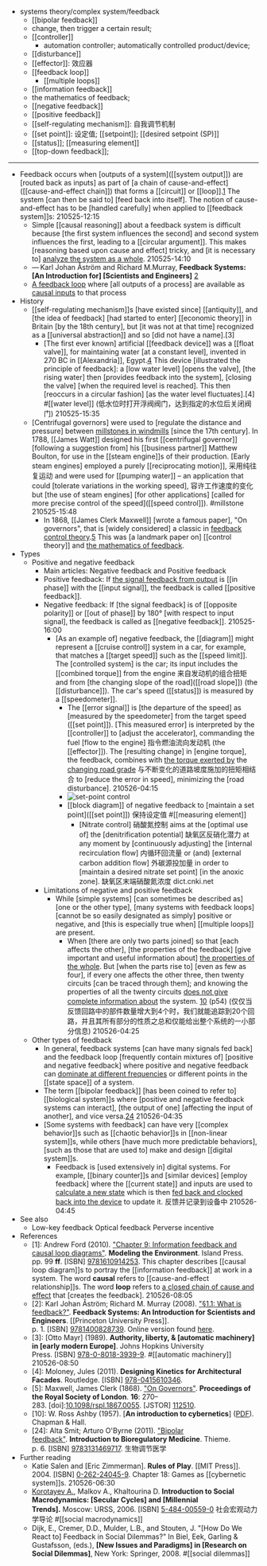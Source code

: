 - systems theory/complex system/feedback
    - [[bipolar feedback]]
    - change, then trigger a certain result;
    - [[controller]]
        - automation controller; automatically controlled product/device;
    - [[disturbance]]
    - [[effector]]: 效应器
    - [[feedback loop]]
        - [[multiple loops]]
    - [[information feedback]]
    - the mathematics of feedback;
    - [[negative feedback]]
    - [[positive feedback]]
    - [[self-regulating mechanism]]: 自我调节机制
    - [[set point]]: 设定值; [[setpoint]]; [[desired setpoint (SP)]]
    - [[status]]; [[measuring element]]
    - [[top-down feedback]]; 
- ---
- Feedback occurs when [outputs of a system]([[system output]]) are [routed back as inputs] as part of [a chain of cause-and-effect]([[cause-and-effect chain]]) that forms a [[circuit]] or [[loop]].[1](((SJzAqLqJg))) The system [can then be said to] [feed back into itself]. The notion of cause-and-effect has to be [handled carefully] when applied to [[feedback system]]s:
210525-12:15
    - Simple [[causal reasoning]] about a feedback system is difficult because [the first system influences the second] and second system influences the first, leading to a [[circular argument]]. This makes [reasoning based upon cause and effect] tricky, and [it is necessary to] [analyze the system as a whole](((2ERIl2IZu))).
210525-14:10
    - — Karl Johan Åström and Richard M.Murray, __Feedback Systems: [An Introduction for] [Scientists and Engineers]__ [2](((KWxcPfaKv)))
    - [A feedback loop](https://en.wikipedia.org/wiki/File:General_Feedback_Loop.svg) where [all outputs of a process] are available as [causal inputs](((4gT3P9V1Z))) to that process
- History
    - [[self-regulating mechanism]]s [have existed since] [[antiquity]], and [the idea of feedback] [had started to enter] [[economic theory]] in Britain [by the 18th century], but [it was not at that time] recognized as a [[universal abstraction]] and so [did not have a name].[3]
        - [The first ever known] artificial [[feedback device]] was a [[float valve]], for maintaining water [at a constant level], invented in 270 BC in [[Alexandria]], Egypt.[4](((IMY4vZkFu))) This device [illustrated the principle of feedback]: a [low water level] [opens the valve], [the rising water] then [provides feedback into the system], [closing the valve] [when the required level is reached]. This then [reoccurs in a circular fashion] [as the water level fluctuates].[4] #[[water level]]
(低水位时打开浮阀阀门，达到指定的水位后关闭阀门)
210525-15:35
    - [Centrifugal governors] were used to [regulate the distance and pressure] between [millstones in windmills]([[windmill]]) [since the 17th century]. In 1788, [[James Watt]] designed his first [[centrifugal governor]] [following a suggestion from] his [[business partner]] Matthew Boulton, for use in the [[steam engine]]s of their production. [Early steam engines] employed a purely [[reciprocating motion]], 采用纯往复运动 and were used for [[pumping water]] – an application that could [tolerate variations in the working speed], 容许工作速度的变化 but [the use of steam engines] [for other applications] [called for more precise control of the speed]([[speed control]]). #millstone
210525-15:48
        - In 1868, [[James Clerk Maxwell]] [wrote a famous paper], "On governors", that is [widely considered] a classic in [feedback control theory](((4zSdF8eLA))).[5](((bTD0ynsB5))) This was [a landmark paper on] [[control theory]] and [the mathematics of feedback](((sy9FdFatr))).
- Types
    - Positive and negative feedback
        - Main articles: Negative feedback and Positive feedback
        - Positive feedback: If [the signal feedback from output](((p49eJTP10))) is [[in phase]] with the [[input signal]], the feedback is called [[positive feedback]].
        - Negative feedback: If [the signal feedback] is of [[opposite polarity]] or [[out of phase]] by 180° [with respect to input signal], the feedback is called as [[negative feedback]].
210525-16:00
            - [As an example of] negative feedback, the [[diagram]] might represent a [[cruise control]] system in a car, for example, that matches a [[target speed]] such as the [[speed limit]]. The [controlled system] is the car; its input includes the [[combined torque]] from the engine 来自发动机的组合扭矩 and from [the changing slope of the road]([[road slope]]) (the [[disturbance]]). The car's speed ([[status]]) is measured by a [[speedometer]]. 
                - The [[error signal]] is [the departure of the speed] as [measured by the speedometer] from the target speed ([[set point]]). [This measured error] is interpreted by the [[controller]] to [adjust the accelerator], commanding the fuel [flow to the engine] 指令燃油流向发动机 (the [[effector]]). The [resulting change] in [engine torque], the feedback, combines with [the torque exerted by](((0lMFkh8z7))) the [changing road grade](((lIYxvnhKO))) 与不断变化的道路坡度施加的扭矩相结合 to [reduce the error in speed], minimizing the [road disturbance].
210526-04:15
                - ![set-point control](https://upload.wikimedia.org/wikipedia/commons/e/ee/Set-point_control.png)
                - [[block diagram]] of negative feedback to [maintain a set point]([[set point]]) 保持设定值   #[[measuring element]]
                    - [Nitrate control] 硝酸氮控制 aims at the [optimal use of] the [denitrification potential] 缺氧区反硝化潜力 at any moment by [continuously adjusting] the [internal recirculation flow] 内循环回流量 or (and) [external carbon addition flow] 外碳源投加量 in order to [maintain a desired nitrate set point] [in the anoxic zone]. 缺氧区末端硝酸氮浓度 dict.cnki.net
        - Limitations of negative and positive feedback
            - While [simple systems] [can sometimes be described as] [one or the other type], [many systems with feedback loops] [cannot be so easily designated as simply] positive or negative, and [this is especially true when] [[multiple loops]] are present.
                - When [there are only two parts joined] so that [each affects the other], [the properties of the feedback] [give important and useful information about] [the properties of the whole](((2ERIl2IZu))). But [when the parts rise to] [even as few as four], if every one affects the other three, then twenty circuits [can be traced through them]; and knowing the properties of all the twenty circuits [does not give complete information about](((pFQCI1GuU))) the system. [10](((B58Ejra_L))) (p54)
(仅仅当反馈回路中的部件数量增大到4个时，我们就能追踪到20个回路，并且其所有部分的性质之总和仅能给出整个系统的一小部分信息)
210526-04:25
    - Other types of feedback
        - In general, feedback systems [can have many signals fed back] and the feedback loop [frequently contain mixtures of] [positive and negative feedback] where positive and negative feedback can [dominate at different frequencies](((p5wb7oZ8r))) or different points in the [[state space]] of a system.
        - The term [[bipolar feedback]] [has been coined to refer to] [[biological system]]s where [positive and negative feedback systems can interact], [the output of one] [affecting the input of another], and vice versa.[24](((S0xq-LFF4)))
210526-04:35
        - [Some systems with feedback] can have very [[complex behavior]]s such as [[chaotic behavior]]s in [[non-linear system]]s, while others [have much more predictable behaviors], [such as those that are used to] make and design [[digital system]]s.
            - Feedback is [used extensively in] digital systems. For example, [[binary counter]]s and [similar devices] [employ feedback] where the [[current state]] and inputs are used to [calculate a new state](((btrA1_APN))) which is then [fed back and clocked back into the device](((2Yc5yOwb5))) to update it. 反馈并记录到设备中
210526-04:45
- See also
    - Low-key feedback
Optical feedback
Perverse incentive
- References
    - [1]: Andrew Ford (2010). ["Chapter 9: Information feedback and causal loop diagrams"](https://books.google.com/books?id=38PJahZTzC0C&pg=PA99lpg). __Modeling the Environment__. Island Press. pp. 99 __ff__. [ISBN] [9781610914253](https://en.wikipedia.org/wiki/Special:BookSources/9781610914253). This chapter describes [[causal loop diagram]]s to portray the [[information feedback]] at work in a system. The word __causal__ refers to [[cause-and-effect relationship]]s. The word __loop__ refers to [a closed chain of cause and effect](((yRdSOH2nd))) that [creates the feedback].
210526-08:05
    - [2]: Karl Johan Åström; Richard M. Murray (2008). ["§1.1: What is feedback?"](https://books.google.com/books?id=cdG9fNqTDS8C&q=%22This+makes+reasoning+based+on+cause+and+effect+tricky%22&pg=PA1). __Feedback Systems: An Introduction for Scientists and Engineers__. [[Princeton University Press]]. p. 1. [ISBN] [9781400828739](https://en.wikipedia.org/wiki/Special:BookSources/9781400828739). Online version found [here](http://authors.library.caltech.edu/25062/1/Feedback08.pdf).
    - [3]: [Otto Mayr] (1989). __Authority, liberty, & [automatic machinery] in [early modern Europe]__. Johns Hopkins University Press. [ISBN] [978-0-8018-3939-9](https://en.wikipedia.org/wiki/Special:BookSources/978-0-8018-3939-9). #[[automatic machinery]]
210526-08:50
    - [4]: Moloney, Jules (2011). __Designing Kinetics for Architectural Facades__. Routledge. [ISBN] [978-0415610346](https://en.wikipedia.org/wiki/Special:BookSources/978-0415610346).
    - [5]: Maxwell, James Clerk (1868). ["On Governors"](https://doi.org/10.1098%2Frspl.1867.0055). __Proceedings of the Royal Society of London__. **16**: 270–283. [doi]:[10.1098/rspl.1867.0055](https://doi.org/10.1098%2Frspl.1867.0055). [JSTOR] [112510](https://www.jstor.org/stable/112510).
    - [10]: W. Ross Ashby (1957). [__An introduction to cybernetics__] ([PDF](http://pcp.vub.ac.be/books/IntroCyb.pdf)). Chapman & Hall.
    - [24]: Alta Smit; Arturo O'Byrne (2011). ["Bipolar feedback"](https://books.google.com/books?id=RzXAOUnCM3oC&pg=PA6). __Introduction to Bioregulatory Medicine__. Thieme. p. 6. [ISBN] [9783131469717](https://en.wikipedia.org/wiki/Special:BookSources/9783131469717). 生物调节医学
- Further reading
    - Katie Salen and [Eric Zimmerman]. __Rules of Play__. [[MIT Press]]. 2004. [ISBN] [0-262-24045-9](https://en.wikipedia.org/wiki/Special:BookSources/0-262-24045-9). Chapter 18: Games as [[cybernetic system]]s.
210526-06:30
    - [Korotayev A.](https://www.academia.edu/22215616/Introduction_to_Social_Macrodynamics_Secular_Cycles_and_Millennial_Trends), Malkov A., Khaltourina D. __Introduction to Social Macrodynamics: [Secular Cycles] and [Millennial Trends].__ Moscow: URSS, 2006. [ISBN] [5-484-00559-0](https://en.wikipedia.org/wiki/Special:BookSources/5-484-00559-0) 社会宏观动力学导论 #[[social macrodynamics]]
    - Dijk, E., Cremer, D.D., Mulder, L.B., and Stouten, J. "[How Do We React to] Feedback in Social Dilemmas?" In Biel, Eek, Garling & Gustafsson, (eds.), __[New Issues and Paradigms] in [Research on Social Dilemmas]__, New York: Springer, 2008. #[[social dilemmas]]
